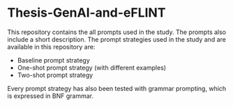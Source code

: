 # Thesis-GenAI-and-eFLINT

This repository contains the all prompts used in the study. The prompts also include a short description.
The prompt strategies used in the study and are available in this repository are:
- Baseline prompt strategy
- One-shot prompt strategy (with different examples)
- Two-shot prompt strategy

Every prompt strategy has also been tested with grammar prompting, which is expressed in BNF grammar. 
